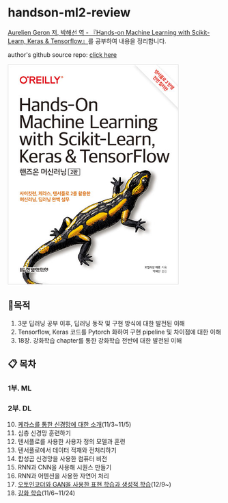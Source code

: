 # handson-ml2-review
<a href="https://www.hanbit.co.kr/media/books/book_view.html?p_code=B7033438574">Aurelien Geron 저, 박해선 역 - 『Hands-on Machine Learning with Scikit-Learn, Keras & Tensorflow』</a>를 공부하여 내용을 정리합니다.

author's github source repo: <a href="https://github.com/ageron/handson-ml2">click here</a>

![bookcover](img/bookcover.jpg)





## :dart: ​목적

1. 3분 딥러닝 공부 이후, 딥러닝 동작 및 구현 방식에 대한 발전된 이해
2. Tensorflow, Keras 코드를 Pytorch 화하여 구현 pipeline 및 차이점에 대한 이해 
3. 18장. 강화학습 chapter를 통한 강화학습 전반에 대한 발전된 이해 



## :clipboard: 목차

### 1부. ML

### 2부. DL

10. <a href="https://github.com/JerryKwon/handson-ml2-review/blob/main/part2.%20DL/10.%20%EC%BC%80%EB%9D%BC%EC%8A%A4%EB%A5%BC%20%EC%82%AC%EC%9A%A9%ED%95%9C%20%EC%9D%B8%EA%B3%B5%20%EC%8B%A0%EA%B2%BD%EB%A7%9D%20%EC%86%8C%EA%B0%9C/10.%20%EC%BC%80%EB%9D%BC%EC%8A%A4%EB%A5%BC%20%EC%82%AC%EC%9A%A9%ED%95%9C%20%EC%9D%B8%EA%B3%B5%20%EC%8B%A0%EA%B2%BD%EB%A7%9D%20%EC%86%8C%EA%B0%9C.ipynb">케라스를 통한 신경망에 대한 소개</a>(11/3~11/5)
11. 심층 신경망 훈련하기
12. 텐서플로를 사용한 사용자 정의 모델과 훈련
13. 텐서플로에서 데이터 적재와 전처리하기
14. 합성곱 신경망을 사용한 컴퓨터 비전
15. RNN과 CNN을 사용해 시퀀스 만들기
16. RNN과 어텐션을 사용한 자연어 처리
17. <a href="part2.%20DL/17.%20오토인코더와%20GAN을%20사용한%20표현%20학습과%20생성적%20학습/17.%20오토인코더와%20GAN을%20사용한%20표현%20학습과%20생성적%20학습.ipynb">오토인코더와 GAN을 사용한 표현 학습과 생성적 학습</a>(12/9~)
18. <a href="https://github.com/JerryKwon/handson-ml2-review/blob/main/part2.%20DL/18.%20%EA%B0%95%ED%99%94%20%ED%95%99%EC%8A%B5/18.%20%EA%B0%95%ED%99%94%20%ED%95%99%EC%8A%B5.ipynb">강화 학습</a>(11/6~11/24) 